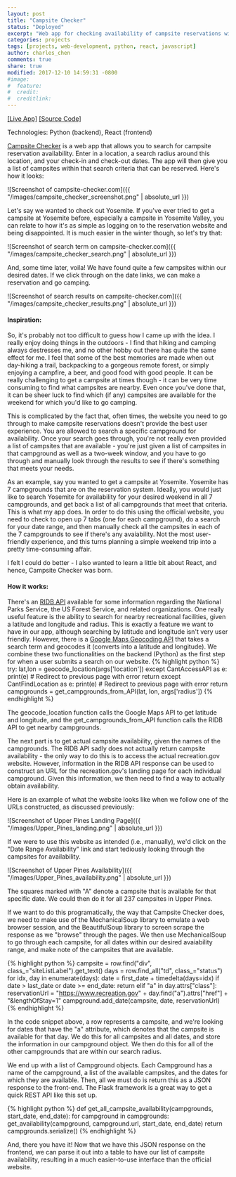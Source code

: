```yaml
---
layout: post
title: "Campsite Checker"
status: "Deployed"
excerpt: "Web app for checking availability of campsite reservations within a certain location"
categories: projects
tags: [projects, web-development, python, react, javascript]
author: charles_chen
comments: true
share: true
modified: 2017-12-10 14:59:31 -0800
#image:
#  feature: 
#  credit: 
#  creditlink: 
---
```


[[Live App]](http://campsite-checker.com/) [[Source Code]](https://github.com/CCInCharge/campsite-checker)

Technologies: Python (backend), React (frontend)

[Campsite Checker](http://campsite-checker.com/) is a web app that allows you to search for campsite reservation availability. Enter in a location, a search radius around this location, and your check-in and check-out dates. The app will then give you a list of campsites within that search criteria that can be reserved. Here's how it looks:

![Screenshot of campsite-checker.com]({{ "/images/campsite_checker_screenshot.png" | absolute_url }})

Let's say we wanted to check out Yosemite. If you've ever tried to get a campsite at Yosemite before, especially a campsite in Yosemite Valley, you can relate to how it's as simple as logging on to the reservation website and being disappointed. It is much easier in the winter though, so let's try that:

![Screenshot of search term on campsite-checker.com]({{ "/images/campsite_checker_search.png" | absolute_url }})

And, some time later, voila! We have found quite a few campsites within our desired dates. If we click through on the date links, we can make a reservation and go camping.

![Screenshot of search results on campsite-checker.com]({{ "/images/campsite_checker_results.png" | absolute_url }})

#### Inspiration:
So, it's probably not too difficult to guess how I came up with the idea. I really enjoy doing things in the outdoors - I find that hiking and camping always destresses me, and no other hobby out there has quite the same effect for me. I feel that some of the best memories are made when out day-hiking a trail, backpacking to a gorgeous remote forest, or simply enjoying a campfire, a beer, and good food with good people. It can be really challenging to get a campsite at times though - it can be very time consuming to find what campsites are nearby. Even once you've done that, it can be sheer luck to find which (if any) campsites are available for the weekend for which you'd like to go camping.

This is complicated by the fact that, often times, the website you need to go through to make campsite reservations doesn't provide the best user experience. You are allowed to search a specific campground for availability. Once your search goes through, you're not really even provided a list of campsites that are available - you're just given a list of campsites in that campground as well as a two-week window, and you have to go through and manually look through the results to see if there's something that meets your needs.

As an example, say you wanted to get a campsite at Yosemite. Yosemite has 7 campgrounds that are on the reservation system. Ideally, you would just like to search Yosemite for availability for your desired weekend in all 7 campgrounds, and get back a list of all campgrounds that meet that criteria. This is what my app does. In order to do this using the official website, you need to check to open up 7 tabs (one for each campground), do a search for your date range, and then manually check all the campsites in each of the 7 campgrounds to see if there's any avaiability. Not the most user-friendly experience, and this turns planning a simple weekend trip into a pretty time-consuming affair.

I felt I could do better - I also wanted to learn a little bit about React, and hence, Campsite Checker was born.

#### How it works:
There's an [RIDB API](http://usda.github.io/RIDB/) available for some information regarding the National Parks Service, the US Forest Service, and related organizations. One really useful feature is the ability to search for nearby recreational facilities, given a latitude and longitude and radius. This is exactly a feature we want to have in our app, although searching by latitude and longitude isn't very user friendly. However, there is a [Google Maps Geocoding API](https://developers.google.com/maps/documentation/geocoding/start) that takes a search term and geocodes it (converts into a latitude and longitude). We combine these two functionalities on the backend (Python) as the first step for when a user submits a search on our website.
{% highlight python %}
try:
    lat,lon = geocode_location(args['location'])
except CantAccessAPI as e:
    print(e)
    # Redirect to previous page with error
    return
except CantFindLocation as e:
    print(e)
    # Redirect to previous page with error
    return
campgrounds = get_campgrounds_from_API(lat, lon, args['radius'])
{% endhighlight %}

The geocode_location function calls the Google Maps API to get latitude and longitude, and the get_campgrounds_from_API function calls the RIDB API to get nearby campgrounds.

The next part is to get actual campsite availability, given the names of the campgrounds. The RIDB API sadly does not actually return campsite availability - the only way to do this is to access the actual recreation.gov website. However, information in the RIDB API response can be used to construct an URL for the recreation.gov's landing page for each individual campground. Given this information, we then need to find a way to actually obtain availability.

Here is an example of what the website looks like when we follow one of the URLs constructed, as discussed previously:

![Screenshot of Upper Pines Landing Page]({{ "/images/Upper_Pines_landing.png" | absolute_url }})

If we were to use this website as intended (i.e., manually), we'd click on the "Date Range Availability" link and start tediously looking through the campsites for availability.

![Screenshot of Upper Pines Availability]({{ "/images/Upper_Pines_availability.png" | absolute_url }})

The squares marked with "A" denote a campsite that is available for that specific date. We could then do it for all 237 campsites in Upper Pines.

If we want to do this programatically, the way that Campsite Checker does, we need to make use of the MechanicalSoup library to emulate a web browser session, and the BeautifulSoup library to screen scrape the response as we "browse" through the pages. We then use MechanicalSoup to go through each campsite, for all dates within our desired avaiability range, and make note of the campsites that are available.

{% highlight python %}
campsite = row.find("div", class_="siteListLabel").get_text()
days = row.find_all("td", class_="status")
for idx, day in enumerate(days):
    date = first_date + timedelta(days=idx)
    if date > last_date or date >= end_date:
        return
    elif "a" in day.attrs["class"]:
        reservationUrl = "https://www.recreation.gov" + day.find("a").attrs["href"] + "&lengthOfStay=1"
        campground.add_date(campsite, date, reservationUrl)
{% endhighlight %}

In the code snippet above, a row represents a campsite, and we're looking for dates that have the "a" attribute, which denotes that the campsite is available for that day. We do this for all campsites and all dates, and store the information in our campground object. We then do this for all of the other campgrounds that are within our search radius.

We end up with a list of Campground objects. Each Campground has a name of the campground, a list of the available campsites, and the dates for which they are available. Then, all we must do is return this as a JSON response to the front-end. The Flask framework is a great way to get a quick REST API like this set up.

{% highlight python %}
def get_all_campsite_availability(campgrounds, start_date, end_date):
    for campground in campgrounds:
        get_availability(campground, campground.url, start_date, end_date)
    return campgrounds.serialize()
{% endhighlight %}

And, there you have it! Now that we have this JSON response on the frontend, we can parse it out into a table to have our list of campsite availability, resulting in a much easier-to-use interface than the official website.